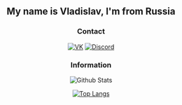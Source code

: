 <div align="center">
  
## My name is Vladislav, I'm from Russia

### Contact
[![VK](https://img.shields.io/badge/-VK-0077FF?style=for-the-badge&logo=vk&logoColor=FFFFFF)](https://vk.com/dlaremme)
[![Discord](https://img.shields.io/badge/-DISCORD-5865F2?style=for-the-badge&logo=discord&logoColor=FFFFFF)](https://discord.com/invite/Ex64BKMrD6)

### Information
![Github Stats](https://github-readme-stats.vercel.app/api?username=aronakich&show_icons=true&theme=github_dark)

[![Top Langs](https://github-readme-stats.vercel.app/api/top-langs/?username=aronakich&layout=compact&theme=github_dark&count_private=true)](https://github.com/anuraghazra/github-readme-stats)

</div>
